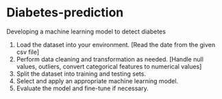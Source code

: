 # Diabetes-prediction
Developing a machine learning model to detect diabetes


1. Load the dataset into your environment. [Read the date from the given csv file] 
2. Perform data cleaning and transformation as needed. [Handle null 
values, outliers, convert categorical features to numerical values]  
3. Split the dataset into training and testing sets. 
4. Select and apply an appropriate machine learning model. 
5. Evaluate the model and fine-tune if necessary.
